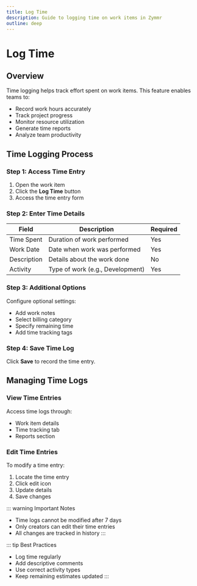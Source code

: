 ```yaml
---
title: Log Time
description: Guide to logging time on work items in Zymmr
outline: deep
---
```


# Log Time

## Overview

Time logging helps track effort spent on work items. This feature enables teams to:

- Record work hours accurately
- Track project progress
- Monitor resource utilization
- Generate time reports
- Analyze team productivity

## Time Logging Process

### Step 1: Access Time Entry

1. Open the work item
2. Click the **Log Time** button
3. Access the time entry form

### Step 2: Enter Time Details

| Field       | Description                      | Required |
| ----------- | -------------------------------- | -------- |
| Time Spent  | Duration of work performed       | Yes      |
| Work Date   | Date when work was performed     | Yes      |
| Description | Details about the work done      | No       |
| Activity    | Type of work (e.g., Development) | Yes      |

### Step 3: Additional Options

Configure optional settings:

- Add work notes
- Select billing category
- Specify remaining time
- Add time tracking tags

### Step 4: Save Time Log

Click **Save** to record the time entry.

## Managing Time Logs

### View Time Entries

Access time logs through:

- Work item details
- Time tracking tab
- Reports section

### Edit Time Entries

To modify a time entry:

1. Locate the time entry
2. Click edit icon
3. Update details
4. Save changes

::: warning Important Notes

- Time logs cannot be modified after 7 days
- Only creators can edit their time entries
- All changes are tracked in history
  :::

::: tip Best Practices

- Log time regularly
- Add descriptive comments
- Use correct activity types
- Keep remaining estimates updated
  :::
